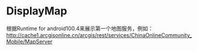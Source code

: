 # DisplayMap
根据Runtime for android100.4来展示第一个地图服务，例如：http://cache1.arcgisonline.cn/arcgis/rest/services/ChinaOnlineCommunity_Mobile/MapServer
